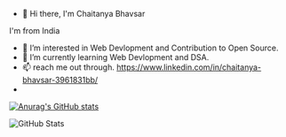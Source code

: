 - 👋 Hi there, I'm Chaitanya Bhavsar

I'm from India
- 👀 I’m interested in Web Devlopment and Contribution to Open Source.
- 🌱 I’m currently learning Web Devlopment and DSA.
- 📫 reach me out through. https://www.linkedin.com/in/chaitanya-bhavsar-3961831bb/
- 
[![Anurag's GitHub stats](https://github-readme-stats.vercel.app/api?username=Chaitanyabhavsar01)](https://github.com/anuraghazra/github-readme-stats)

![GitHub Stats](https://github-readme-stats.vercel.app/api?username=Chaitanyabhavsar01&theme=radical)
<!---
Chaitanyabhavsar01/Chaitanyabhavsar01 is a ✨ special ✨ repository because its `README.md` (this file) appears on your GitHub profile.
You can click the Preview link to take a look at your changes.
--->

